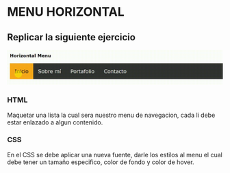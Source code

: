 # MENU HORIZONTAL
## Replicar la siguiente ejercicio
![Pagina a replicar](assets/image/horizontal.gif "titulo")

### HTML
Maquetar una lista la cual sera nuestro menu de navegacion, cada li debe estar enlazado a algun contenido.

### CSS
En el CSS se debe aplicar una nueva fuente, darle los estilos al menu el cual debe tener un tamaño especifico, color de fondo y color de hover.